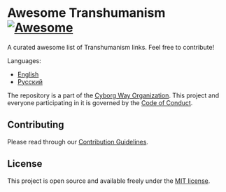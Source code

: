 # Awesome Transhumanism [![Awesome](https://cdn.rawgit.com/sindresorhus/awesome/d7305f38d29fed78fa85652e3a63e154dd8e8829/media/badge.svg)](https://github.com/sindresorhus/awesome)

A curated awesome list of Transhumanism links. Feel free to contribute!

Languages:

- [English](LIST.md)
- [Русский](LIST.ru.md)

The repository is a part of the [Cyborg Way Organization](https://github.com/cyborgway-org). This project and everyone participating in it is governed by the [Code of Conduct](CODE_OF_CONDUCT.md).

## Contributing

Please read through our [Contribution Guidelines](CONTRIBUTING.md).

## License

This project is open source and available freely under the [MIT license](LICENSE.md).
